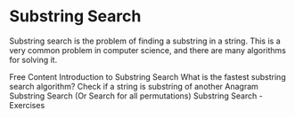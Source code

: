 # Substring Search

Substring search is the problem of finding a substring in a string. This is a very common problem in computer science, and there are many algorithms for solving it.

<ResourceGroupTitle>Free Content</ResourceGroupTitle>
<BadgeLink colorScheme='red' badgeText='Watch' href='https://www.coursera.org/lecture/algorithms-part2/introduction-to-substring-search-n3ZpG'>Introduction to Substring Search</BadgeLink>
<BadgeLink colorScheme='yellow' badgeText='Read' href='https://stackoverflow.com/questions/3183582/what-is-the-fastest-substring-search-algorithm'>What is the fastest substring search algorithm?</BadgeLink>
<BadgeLink colorScheme='yellow' badgeText='Read' href='https://www.geeksforgeeks.org/check-string-substring-another/'>Check if a string is substring of another</BadgeLink>
<BadgeLink colorScheme='yellow' badgeText='Read' href='https://www.geeksforgeeks.org/anagram-substring-search-search-permutations/'>Anagram Substring Search (Or Search for all permutations)</BadgeLink>
<BadgeLink colorScheme='yellow' badgeText='Read' href='https://algs4.cs.princeton.edu/53substring/'>Substring Search - Exercises</BadgeLink>

